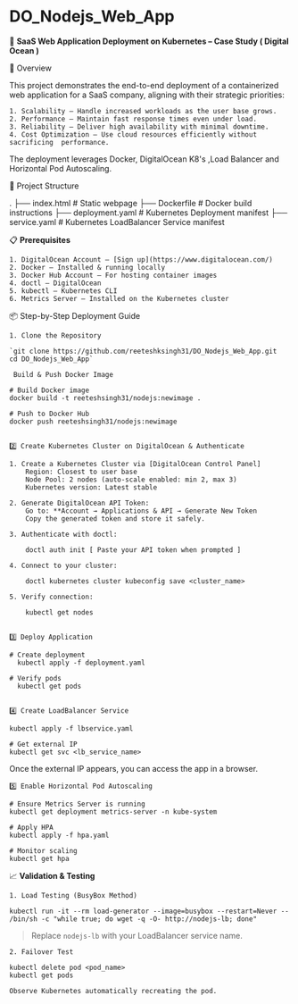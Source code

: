# DO_Nodejs_Web_App

🚀 **SaaS Web Application Deployment on Kubernetes – Case Study ( Digital Ocean )**

📌 Overview

This project demonstrates the end-to-end deployment of a containerized web application for a SaaS company, aligning with their strategic priorities:

    1. Scalability – Handle increased workloads as the user base grows.
    2. Performance – Maintain fast response times even under load.
    3. Reliability – Deliver high availability with minimal downtime.
    4. Cost Optimization – Use cloud resources efficiently without sacrificing  performance.

The deployment leverages Docker, DigitalOcean K8's ,Load Balancer and Horizontal Pod Autoscaling.


📁 Project Structure

.
├── index.html           # Static webpage
├── Dockerfile           # Docker build instructions
├── deployment.yaml      # Kubernetes Deployment manifest
├── service.yaml         # Kubernetes LoadBalancer Service manifest




📋 **Prerequisites**

    1. DigitalOcean Account – [Sign up](https://www.digitalocean.com/)
    2. Docker – Installed & running locally
    3. Docker Hub Account – For hosting container images
    4. doctl – DigitalOcean
    5. kubectl – Kubernetes CLI
    6. Metrics Server – Installed on the Kubernetes cluster


📦 Step-by-Step Deployment Guide

    1️. Clone the Repository

    `git clone https://github.com/reeteshksingh31/DO_Nodejs_Web_App.git
    cd DO_Nodejs_Web_App`

     Build & Push Docker Image

    # Build Docker image
    docker build -t reeteshsingh31/nodejs:newimage .

    # Push to Docker Hub
    docker push reeteshsingh31/nodejs:newimage
    

    2️⃣ Create Kubernetes Cluster on DigitalOcean & Authenticate

    1. Create a Kubernetes Cluster via [DigitalOcean Control Panel]
        Region: Closest to user base
        Node Pool: 2 nodes (auto-scale enabled: min 2, max 3)
        Kubernetes version: Latest stable

    2. Generate DigitalOcean API Token:
        Go to: **Account → Applications & API → Generate New Token
        Copy the generated token and store it safely.

    3. Authenticate with doctl:

        doctl auth init [ Paste your API token when prompted ]

    4. Connect to your cluster:

        doctl kubernetes cluster kubeconfig save <cluster_name>

    5. Verify connection:

        kubectl get nodes


    3️⃣ Deploy Application

    # Create deployment
      kubectl apply -f deployment.yaml

    # Verify pods
      kubectl get pods


    4️⃣ Create LoadBalancer Service

    kubectl apply -f lbservice.yaml

    # Get external IP
    kubectl get svc <lb_service_name>

Once the external IP appears, you can access the app in a browser.


    5️⃣ Enable Horizontal Pod Autoscaling

    # Ensure Metrics Server is running
    kubectl get deployment metrics-server -n kube-system

    # Apply HPA
    kubectl apply -f hpa.yaml

    # Monitor scaling
    kubectl get hpa


📈 **Validation & Testing**

    1. Load Testing (BusyBox Method)

    kubectl run -it --rm load-generator --image=busybox --restart=Never -- /bin/sh -c "while true; do wget -q -O- http://nodejs-lb; done"

> Replace `nodejs-lb` with your LoadBalancer service name.

    2. Failover Test

    kubectl delete pod <pod_name>
    kubectl get pods

    Observe Kubernetes automatically recreating the pod.





